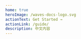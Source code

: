 ```yaml
---
home: true
heroImage: /waves-docs-logo.svg
actionText: Get Started →
actionLink: /guide/
description: 中文内容
---
```

